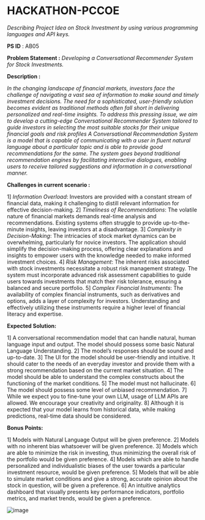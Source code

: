 # HACKATHON-PCCOE
*Describing Project Idea on Stock Investment by using various programming languages and API keys.*

**PS ID** : AB05

**Problem Statement :**
*Developing a Conversational Recommender System for Stock Investments.*

**Description :**

*In the changing landscape of financial markets, investors face the challenge
of navigating a vast sea of information to make sound and timely
investment decisions. The need for a sophisticated, user-friendly solution
becomes evident as traditional methods often fall short in delivering
personalized and real-time insights. To address this pressing issue, we aim
to develop a cutting-edge Conversational Recommender System tailored to
guide investors in selecting the most suitable stocks for their unique
financial goals and risk profiles*
*A Conversational Recommendation System is a model that is capable of
communicating with a user in fluent natural language about a particular
topic and is able to provide good recommendations for the same. The
system goes beyond traditional recommendation engines by facilitating
interactive dialogues, enabling users to receive tailored suggestions and
information in a conversational manner.*

**Challenges in current scenario :**

1] *Information Overload*: Investors are provided with a constant stream of
financial data, making it challenging to distill relevant information for
effective decision-making.
2] *Timeliness of Recommendations*: The volatile nature of financial
markets demands real-time analysis and recommendations. Existing
systems often struggle to provide up-to-the-minute insights, leaving
investors at a disadvantage.
3] *Complexity in Decision-Making*: The intricacies of stock market
dynamics can be overwhelming, particularly for novice investors. The
application should simplify the decision-making process, offering clear
explanations and insights to empower users with the knowledge
needed to make informed investment choices.
4] *Risk Management*: The inherent risks associated with stock investments
necessitate a robust risk management strategy. The system must
incorporate advanced risk assessment capabilities to guide users
towards investments that match their risk tolerance, ensuring a
balanced and secure portfolio.
5] *Complex Financial Instruments*: The availability of complex financial
instruments, such as derivatives and options, adds a layer of complexity
for investors. Understanding and effectively utilizing these instruments
require a higher level of financial literacy and expertise.

**Expected Solution:**

1] A conversational recommendation model that can handle natural,
human language input and output. The model should possess some
basic Natural Language Understanding.
2] The model’s responses should be sound and up-to-date.
3] The UI for the model should be user-friendly and intuitive. It should
cater to the needs of an everyday investor and provide them with a
strong recommendation based on the current market situation.
4] The model should be able to understand the complex constructs about
the functioning of the market conditions.
5] The model must not hallucinate.
6] The model should possess some level of unbiased recommendation.
7] While we expect you to fine-tune your own LLM, usage of LLM APIs are
allowed. We encourage your creativity and originality.
8] Although it is expected that your model learns from historical data, while
making predictions, real-time data should be considered.


**Bonus Points:**

1] Models with Natural Language Output will be given preference.
2] Models with no inherent bias whatsoever will be given preference.
3] Models which are able to minimize the risk in investing, thus minimizing
the overall risk of the portfolio would be given preference.
4] Models which are able to handle personalized and individualistic biases
of the user towards a particular investment resource, would be given
preference.
5] Models that will be able to simulate market conditions and give a strong,
accurate opinion about the stock in question, will be given a preference.
6] An intuitive analytics dashboard that visually presents key performance
indicators, portfolio metrics, and market trends, would be given a
preference.


![image](https://github.com/ojasmaniyar5/HACKATHON-PCCOE/assets/150362990/3e88b4d1-9a9e-4fe7-8fa6-55f7165b1f36)
